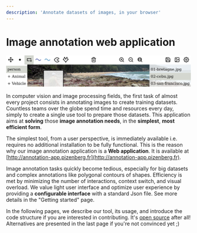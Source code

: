 ```yaml
---
description: 'Annotate datasets of images, in your browser'
---
```


# Image annotation web application

![A screenshot of the configurable application interface](.gitbook/assets/annotation-app-thin.jpg)

In computer vision and image processing fields, the first task of almost every project consists in annotating images to create training datasets. Countless teams over the globe spend time and resources every day, simply to create a single use tool to prepare those datasets. This application aims at **solving** those **image annotation needs**, in the **simplest**, **most efficient form**.

The simplest tool, from a user perspective, is immediately available i.e. requires no additional installation to be fully functional. This is the reason why our image annotation application is a **Web application**. It is available at [http://annotation-app.pizenberg.fr](http://annotation-app.pizenberg.fr).

Image annotation tasks quickly become tedious, especially for big datasets and complex annotations like polygonal contours of shapes. Efficiency is met by minimizing the number of interactions, context switch, and visual overload. We value light user interface and optimize user experience by providing a **configurable interface** with a standard Json file. See more details in the "Getting started" page.

In the following pages, we describe our tool, its usage, and introduce the code structure if you are interested in contributing. It's [open source](https://github.com/mpizenberg/annotation-app) after all! Alternatives are presented in the last page if you're not convinced yet ;\)

